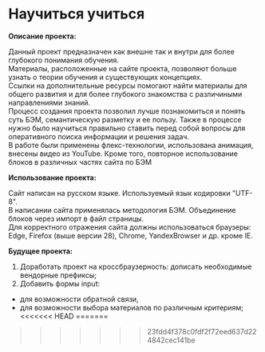 # Научиться учиться

**Описание проекта:**

Данный проект предназначен как внешне так и внутри для более глубокого понимания обучения.  
Материалы, расположенные на сайте проекта, позволяют больше узнать о теории обучения и существующих концепциях.  
Ссылки на дополнительные ресурсы помогают найти материалы для общего развития и для более глубокого знакомства с различиными направлениями знаний.  
Процесс создания проекта позволил лучше познакомиться и понять суть БЭМ, семантическую разметку и ее пользу. Также в процессе нужно было научиться правильно ставить перед собой вопросы для оперативного поиска информации и решения задач.  
В работе были применены флекс-технологии, использована анимация, внесены видео из YouTube. Кроме того, повторное использование блоков в различных частях сайта по БЭМ


**Использование проекта:**

Сайт написан на русском языке. Используемый язык кодировки "UTF-8".  
В написании сайта применялась методология БЭМ. Объединение блоков через импорт в файл страницы.  
Для корректного отражения сайта должны использоваться браузеры: Edge, Firefox (выше версии 28), Chrome, YandexBrowser и др. кроме IE.


**Будущее проекта:**

1. Доработать проект на кроссбраузерность: дописать необходимые вендорные префиксы;
2. Добавить формы input:
  * для возможности обратной связи, 
  * для возможности выбора материалов по различным критериям;
<<<<<<< HEAD
=======



>>>>>>> 23fdd4f378c0fdf2f72eed637d224842cec141be
